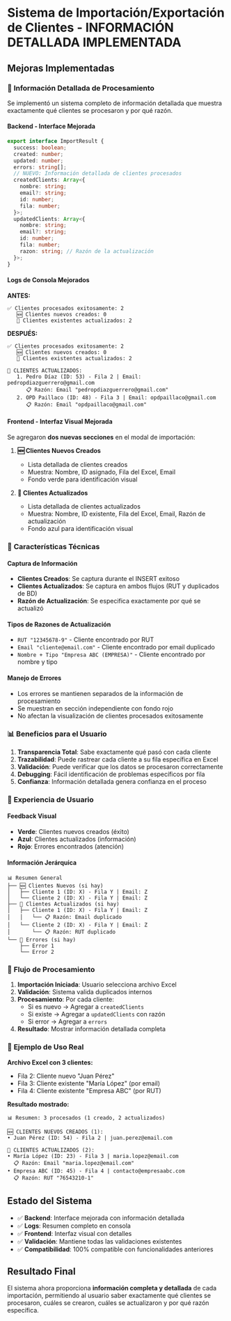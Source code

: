 # Sistema de Importación/Exportación de Clientes - INFORMACIÓN DETALLADA IMPLEMENTADA

## Mejoras Implementadas

### 🎯 **Información Detallada de Procesamiento**

Se implementó un sistema completo de información detallada que muestra exactamente qué clientes se procesaron y por qué razón.

#### **Backend - Interface Mejorada**

```typescript
export interface ImportResult {
  success: boolean;
  created: number;
  updated: number;
  errors: string[];
  // NUEVO: Información detallada de clientes procesados
  createdClients: Array<{
    nombre: string;
    email?: string;
    id: number;
    fila: number;
  }>;
  updatedClients: Array<{
    nombre: string;
    email?: string;
    id: number;
    fila: number;
    razon: string; // Razón de la actualización
  }>;
}
```

#### **Logs de Consola Mejorados**

**ANTES:**
```
✅ Clientes procesados exitosamente: 2
   🆕 Clientes nuevos creados: 0
   🔄 Clientes existentes actualizados: 2
```

**DESPUÉS:**
```
✅ Clientes procesados exitosamente: 2
   🆕 Clientes nuevos creados: 0
   🔄 Clientes existentes actualizados: 2

🔄 CLIENTES ACTUALIZADOS:
   1. Pedro Díaz (ID: 53) - Fila 2 | Email: pedropdiazguerrero@gmail.com
      📋 Razón: Email "pedropdiazguerrero@gmail.com"
   2. OPD Paillaco (ID: 48) - Fila 3 | Email: opdpaillaco@gmail.com
      📋 Razón: Email "opdpaillaco@gmail.com"
```

#### **Frontend - Interfaz Visual Mejorada**

Se agregaron **dos nuevas secciones** en el modal de importación:

1. **🆕 Clientes Nuevos Creados**
   - Lista detallada de clientes creados
   - Muestra: Nombre, ID asignado, Fila del Excel, Email
   - Fondo verde para identificación visual

2. **🔄 Clientes Actualizados**
   - Lista detallada de clientes actualizados
   - Muestra: Nombre, ID existente, Fila del Excel, Email, Razón de actualización
   - Fondo azul para identificación visual

### 🔧 **Características Técnicas**

#### **Captura de Información**
- **Clientes Creados**: Se captura durante el INSERT exitoso
- **Clientes Actualizados**: Se captura en ambos flujos (RUT y duplicados de BD)
- **Razón de Actualización**: Se especifica exactamente por qué se actualizó

#### **Tipos de Razones de Actualización**
- `RUT "12345678-9"` - Cliente encontrado por RUT
- `Email "cliente@email.com"` - Cliente encontrado por email duplicado
- `Nombre + Tipo "Empresa ABC (EMPRESA)"` - Cliente encontrado por nombre y tipo

#### **Manejo de Errores**
- Los errores se mantienen separados de la información de procesamiento
- Se muestran en sección independiente con fondo rojo
- No afectan la visualización de clientes procesados exitosamente

### 📊 **Beneficios para el Usuario**

1. **Transparencia Total**: Sabe exactamente qué pasó con cada cliente
2. **Trazabilidad**: Puede rastrear cada cliente a su fila específica en Excel
3. **Validación**: Puede verificar que los datos se procesaron correctamente
4. **Debugging**: Fácil identificación de problemas específicos por fila
5. **Confianza**: Información detallada genera confianza en el proceso

### 🎨 **Experiencia de Usuario**

#### **Feedback Visual**
- **Verde**: Clientes nuevos creados (éxito)
- **Azul**: Clientes actualizados (información)
- **Rojo**: Errores encontrados (atención)

#### **Información Jerárquica**
```
📊 Resumen General
├── 🆕 Clientes Nuevos (si hay)
│   ├── Cliente 1 (ID: X) - Fila Y | Email: Z
│   └── Cliente 2 (ID: X) - Fila Y | Email: Z
├── 🔄 Clientes Actualizados (si hay)
│   ├── Cliente 1 (ID: X) - Fila Y | Email: Z
│   │   └── 📋 Razón: Email duplicado
│   └── Cliente 2 (ID: X) - Fila Y | Email: Z
│       └── 📋 Razón: RUT duplicado
└── 🚨 Errores (si hay)
    ├── Error 1
    └── Error 2
```

### 🔄 **Flujo de Procesamiento**

1. **Importación Iniciada**: Usuario selecciona archivo Excel
2. **Validación**: Sistema valida duplicados internos
3. **Procesamiento**: Por cada cliente:
   - Si es nuevo → Agregar a `createdClients`
   - Si existe → Agregar a `updatedClients` con razón
   - Si error → Agregar a `errors`
4. **Resultado**: Mostrar información detallada completa

### 📝 **Ejemplo de Uso Real**

**Archivo Excel con 3 clientes:**
- Fila 2: Cliente nuevo "Juan Pérez"
- Fila 3: Cliente existente "María López" (por email)
- Fila 4: Cliente existente "Empresa ABC" (por RUT)

**Resultado mostrado:**
```
📊 Resumen: 3 procesados (1 creado, 2 actualizados)

🆕 CLIENTES NUEVOS CREADOS (1):
• Juan Pérez (ID: 54) - Fila 2 | juan.perez@email.com

🔄 CLIENTES ACTUALIZADOS (2):
• María López (ID: 23) - Fila 3 | maria.lopez@email.com
  📋 Razón: Email "maria.lopez@email.com"
• Empresa ABC (ID: 45) - Fila 4 | contacto@empresaabc.com
  📋 Razón: RUT "76543210-1"
```

## Estado del Sistema

- ✅ **Backend**: Interface mejorada con información detallada
- ✅ **Logs**: Resumen completo en consola
- ✅ **Frontend**: Interfaz visual con detalles
- ✅ **Validación**: Mantiene todas las validaciones existentes
- ✅ **Compatibilidad**: 100% compatible con funcionalidades anteriores

## Resultado Final

El sistema ahora proporciona **información completa y detallada** de cada importación, permitiendo al usuario saber exactamente qué clientes se procesaron, cuáles se crearon, cuáles se actualizaron y por qué razón específica. 